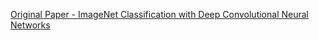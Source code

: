 [Original Paper - ImageNet Classification with Deep Convolutional Neural Networks](https://www.cs.toronto.edu/~hinton/absps/imagenet.pdf)  